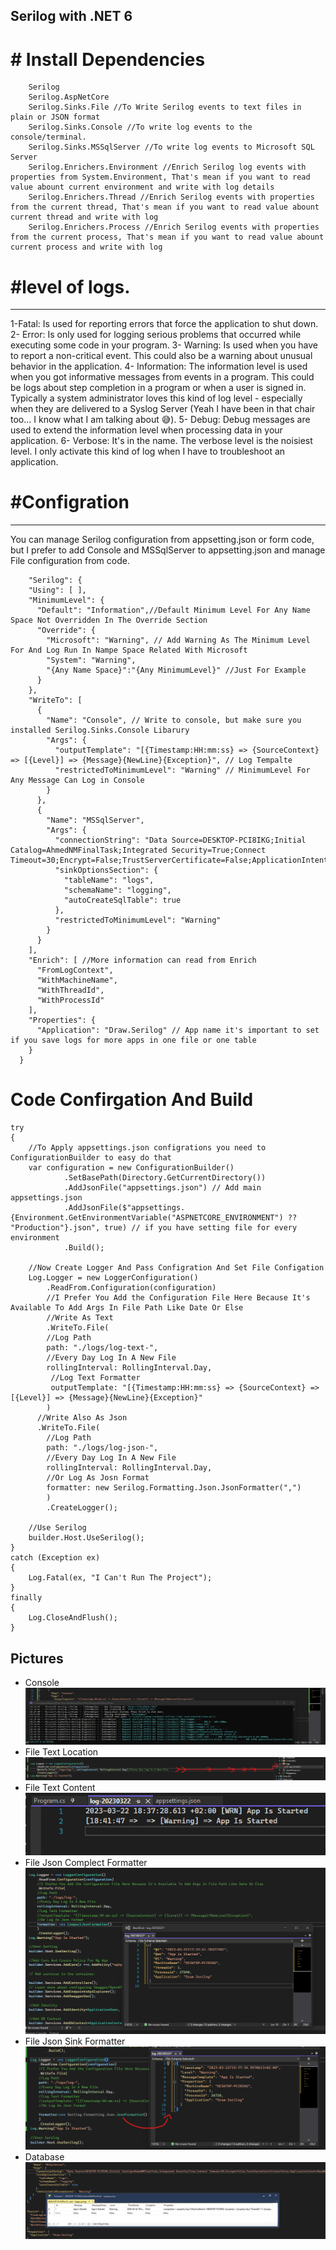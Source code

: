 ## Serilog with .NET 6


# # Install Dependencies
```
	Serilog
    Serilog.AspNetCore
    Serilog.Sinks.File //To Write Serilog events to text files in plain or JSON format
    Serilog.Sinks.Console //To write log events to the console/terminal.
    Serilog.Sinks.MSSqlServer //To write log events to Microsoft SQL Server
    Serilog.Enrichers.Environment //Enrich Serilog log events with properties from System.Environment, That's mean if you want to read value abount current environment and write with log details
    Serilog.Enrichers.Thread //Enrich Serilog events with properties from the current thread, That's mean if you want to read value abount current thread and write with log
    Serilog.Enrichers.Process //Enrich Serilog events with properties from the current process, That's mean if you want to read value abount current process and write with log
```

# #level of logs.
--------------------------------------------------------------------------------
1-Fatal: Is used for reporting errors that force the application to shut down.
2- Error: Is only used for logging serious problems that occurred while executing some code in your program.
3- Warning: Is used when you have to report a non-critical event. This could also be a warning about unusual behavior in the application.
4- Information: The information level is used when you got informative messages from events in a program. This could be logs about step completion in a program or when a user is signed in. Typically a system administrator loves this kind of log level - especially when they are delivered to a Syslog Server (Yeah I have been in that chair too... I know what I am talking about 😅).
5- Debug: Debug messages are used to extend the information level when processing data in your application.
6- Verbose: It's in the name. The verbose level is the noisiest level. I only activate this kind of log when I have to troubleshoot an application.


# #Configration
--------------------------------------------------------------------------------
You can manage Serilog configuration from appsetting.json or form code, but I prefer to add Console and MSSqlServer to appsetting.json and manage File configuration from code.

```
    "Serilog": {
    "Using": [ ],
    "MinimumLevel": {
      "Default": "Information",//Default Minimum Level For Any Name Space Not Overridden In The Override Section
      "Override": {
        "Microsoft": "Warning", // Add Warning As The Minimum Level For And Log Run In Nampe Space Related With Microsoft
        "System": "Warning",
        "{Any Name Space}":"{Any MinimumLevel}" //Just For Example
      }
    },
    "WriteTo": [
      {
        "Name": "Console", // Write to console, but make sure you installed Serilog.Sinks.Console Libarury
        "Args": {
          "outputTemplate": "[{Timestamp:HH:mm:ss} => {SourceContext} => [{Level}] => {Message}{NewLine}{Exception}", // Log Tempalte 
          "restrictedToMinimumLevel": "Warning" // MinimumLevel For Any Message Can Log in Console
        }
      },
      {
        "Name": "MSSqlServer",
        "Args": {
          "connectionString": "Data Source=DESKTOP-PCI8IKG;Initial Catalog=AhmedNMFinalTask;Integrated Security=True;Connect Timeout=30;Encrypt=False;TrustServerCertificate=False;ApplicationIntent=ReadWrite;MultiSubnetFailover=False",
          "sinkOptionsSection": {
            "tableName": "logs",
            "schemaName": "logging",
            "autoCreateSqlTable": true
          },
          "restrictedToMinimumLevel": "Warning"
        }
      }
    ],
    "Enrich": [ //More information can read from Enrich
      "FromLogContext",
      "WithMachineName",
      "WithThreadId",
      "WithProcessId"
    ],
    "Properties": {
      "Application": "Draw.Serilog" // App name it's important to set if you save logs for more apps in one file or one table
    }
  }
```

# Code Confirgation And Build
```
try
{
    //To Apply appsettings.json configrations you need to ConfigurationBuilder to easy do that
    var configuration = new ConfigurationBuilder()
            .SetBasePath(Directory.GetCurrentDirectory())
            .AddJsonFile("appsettings.json") // Add main appsettings.json
            .AddJsonFile($"appsettings.{Environment.GetEnvironmentVariable("ASPNETCORE_ENVIRONMENT") ?? "Production"}.json", true) // if you have setting file for every environment
            .Build();

    //Now Create Logger And Pass Configration And Set File Configation
    Log.Logger = new LoggerConfiguration()
        .ReadFrom.Configuration(configuration)
        //I Prefer You Add the Configuration File Here Because It's Available To Add Args In File Path Like Date Or Else
        //Write As Text
        .WriteTo.File(
        //Log Path
        path: "./logs/log-text-",
        //Every Day Log In A New File
        rollingInterval: RollingInterval.Day,
         //Log Text Formatter
         outputTemplate: "[{Timestamp:HH:mm:ss} => {SourceContext} => [{Level}] => {Message}{NewLine}{Exception}"
        )
      //Write Also As Json
      .WriteTo.File(
        //Log Path
        path: "./logs/log-json-",
        //Every Day Log In A New File
        rollingInterval: RollingInterval.Day,
        //Or Log As Josn Format
        formatter: new Serilog.Formatting.Json.JsonFormatter(",")
        )
        .CreateLogger();

    //Use Serilog
    builder.Host.UseSerilog();
}
catch (Exception ex)
{
    Log.Fatal(ex, "I Can't Run The Project");
}
finally
{
    Log.CloseAndFlush();
}
```

Pictures
--------------------------------------------------------------------------------
- Console
<br>![Console](https://github.com/ahmednageebmahmoud/.NetCore-Angualr-Diagram-App/blob/master/Documentation/Serilog_console.png?raw=true)
- File Text Location
<br>![File Text Location](https://github.com/ahmednageebmahmoud/.NetCore-Angualr-Diagram-App/blob/master/Documentation/Serilog_File_Text.png?raw=true)
- File Text Content
<br> ![File Text Content](https://github.com/ahmednageebmahmoud/.NetCore-Angualr-Diagram-App/blob/master/Documentation/Serilog_File_Text2.png?raw=true)
- File Json Complect Formatter
<br> ![File Json](https://github.com/ahmednageebmahmoud/.NetCore-Angualr-Diagram-App/blob/master/Documentation/Serilog_File_Json.png?raw=true)
- File Json Sink Formatter
<br> ![File Json Formatter](https://github.com/ahmednageebmahmoud/.NetCore-Angualr-Diagram-App/blob/master/Documentation/Serilog_File_Json2.png?raw=true)
- Database
<br> ![Database](https://github.com/ahmednageebmahmoud/.NetCore-Angualr-Diagram-App/blob/master/Documentation/Serilog_DataBase.png?raw=true)

